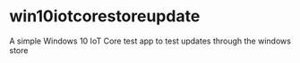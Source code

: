 # win10iotcorestoreupdate
A simple Windows 10 IoT Core test app to test updates through the windows store
